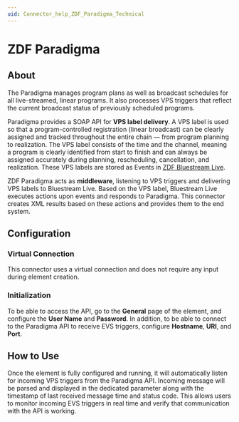 ```yaml
---
uid: Connector_help_ZDF_Paradigma_Technical
---
```


# ZDF Paradigma

## About

The Paradigma manages program plans as well as broadcast schedules for all live-streamed, linear programs. It also processes VPS triggers that reflect the current broadcast status of previously scheduled programs.

Paradigma provides a SOAP API for **VPS label delivery**. A VPS label is used so that a program-controlled registration (linear broadcast) can be clearly assigned and tracked throughout the entire chain — from program planning to realization. The VPS label consists of the time and the channel, meaning a program is clearly identified from start to finish and can always be assigned accurately during planning, rescheduling, cancellation, and realization. These VPS labels are stored as Events in [ZDF Bluestream Live](xref:Connector_help_ZDF_Bluestream_Live).

ZDF Paradigma acts as **middleware**, listening to VPS triggers and delivering VPS labels to Bluestream Live. Based on the VPS label, Bluestream Live executes actions upon events and responds to Paradigma. This connector creates XML results based on these actions and provides them to the end system.

## Configuration

### Virtual Connection

This connector uses a virtual connection and does not require any input during element creation.

### Initialization

To be able to access the API, go to the **General** page of the element, and configure the **User Name** and **Password**. In addition, to be able to connect to the Paradigma API to receive EVS triggers, configure **Hostname**, **URI**, and **Port**.

## How to Use

Once the element is fully configured and running, it will automatically listen for incoming VPS triggers from the Paradigma API. Incoming message will be parsed and displayed in the dedicated parameter along with the timestamp of last received message time and status code. This allows users to monitor incoming EVS triggers in real time and verify that communication with the API is working.
